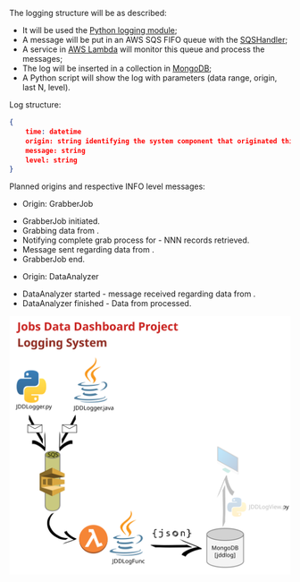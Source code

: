The logging structure will be as described:
- It will be used the [Python logging module][1];
- A message will be put in an AWS SQS FIFO queue with the [SQSHandler][2];
- A service in [AWS Lambda][3] will monitor this queue and process the messages;
- The log will be inserted in a collection in [MongoDB][4];
- A Python script will show the log with parameters (data range, origin, last N, level).

Log structure:

```json
{
    time: datetime
    origin: string identifying the system component that originated this message
    message: string
    level: string
}
```

Planned origins and respective INFO level messages:

* Origin: GrabberJob
- GrabberJob initiated.
- Grabbing data from <online job service name>.
- Notifying complete grab process for <online job service name> - NNN records retrieved.
- Message sent regarding data from <online job service name>.
- GrabberJob end.

* Origin: DataAnalyzer
- DataAnalyzer started - message received regarding data from <online job service name>.
- DataAnalyzer finished - Data from <online job service name> processed.

![Logging system diagram](JDD-LoggingSystem.svg "Logging system diagram")

<!-- References: -->

[1]: https://docs.python.org/3/library/logging.html
[2]: https://github.com/zillow/python-sqs-logging-handler
[3]: https://aws.amazon.com/lambda/
[4]: https://www.mongodb.com/cloud/atlas
